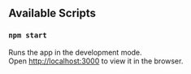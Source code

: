 ## Available Scripts

### `npm start`

Runs the app in the development mode.\
Open [http://localhost:3000](http://localhost:3000) to view it in the browser.
